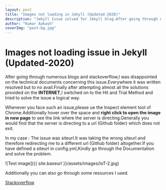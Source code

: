 ```yaml
---
layout: post 
title: "Images not loading in Jekyll (Updated-2020)"
description: "Jekyll Issue solved for Jekyll blog.After going through numerous blogs and stackoverflow,this code was solved by looking into the source-code issues."
author: "Kumar Aakash"
coverImg: "post-bg.jpg"
---
```


 <h1>Images not loading issue in Jekyll (Updated-2020)</h1>

After going through numerous blogs and stackoverflow,I was disappointed on the technical documents concerning this issue.Everywhere it was written resolved but to no avail.Finally after attempting almost all the solutions provided on the **INTERNET**,I switched on to the Hit and Trial Method and tried to solve the issue  a logical way.

Whenever you face such an issue,please ue the Inspect element tool of Chrome.Additionally hover over the space and **right click to open the image in new page** to see the link where the server is directing.Generally you would find that the server is directing to a url (Github folder) which does not exit.  

In my case : The issue was siteurl.It was taking the wrong siteurl and therefore redirecting me to a different url (Github folder) altogether.If you have defined a siteurl in config.yml,Kindly go through the Documentation and solve the problem. 

![Test image]({{ site.baseurl }}/assets/images/IoT-2.jpg)

Additionally you can also go through some resources I used.

<a href="https://stackoverflow.com/questions/28820917/jekyll-on-github-pages-not-displaying-images-and-has-broken-links">Stackoverflow</a>





